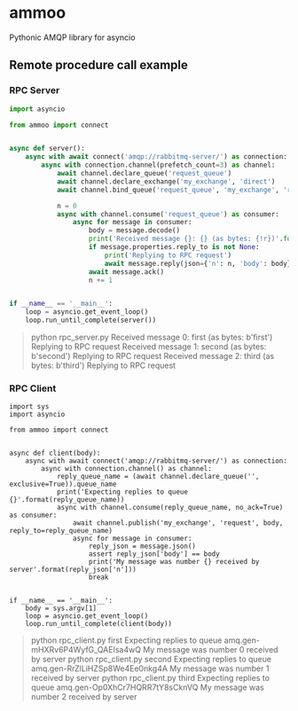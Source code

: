 # ammoo
Pythonic AMQP library for asyncio

## Remote procedure call example

### RPC Server

```python
import asyncio

from ammoo import connect


async def server():
    async with await connect('amqp://rabbitmq-server/') as connection:
        async with connection.channel(prefetch_count=3) as channel:
            await channel.declare_queue('request_queue')
            await channel.declare_exchange('my_exchange', 'direct')
            await channel.bind_queue('request_queue', 'my_exchange', 'request')

            n = 0
            async with channel.consume('request_queue') as consumer:
                async for message in consumer:
                    body = message.decode()
                    print('Received message {}: {} (as bytes: {!r})'.format(n, body, message.body))
                    if message.properties.reply_to is not None:
                        print('Replying to RPC request')
                        await message.reply(json={'n': n, 'body': body})
                    await message.ack()
                    n += 1


if __name__ == '__main__':
    loop = asyncio.get_event_loop()
    loop.run_until_complete(server())
```

> python rpc_server.py
> Received message 0: first (as bytes: b'first')
> Replying to RPC request
> Received message 1: second (as bytes: b'second')
> Replying to RPC request
> Received message 2: third (as bytes: b'third')
> Replying to RPC request


### RPC Client

```
import sys
import asyncio

from ammoo import connect


async def client(body):
    async with await connect('amqp://rabbitmq-server/') as connection:
        async with connection.channel() as channel:
            reply_queue_name = (await channel.declare_queue('', exclusive=True)).queue_name
            print('Expecting replies to queue {}'.format(reply_queue_name))
            async with channel.consume(reply_queue_name, no_ack=True) as consumer:
                await channel.publish('my_exchange', 'request', body, reply_to=reply_queue_name)
                async for message in consumer:
                    reply_json = message.json()
                    assert reply_json['body'] == body
                    print('My message was number {} received by server'.format(reply_json['n']))
                    break


if __name__ == '__main__':
    body = sys.argv[1]
    loop = asyncio.get_event_loop()
    loop.run_until_complete(client(body))
```

> python rpc_client.py first
> Expecting replies to queue amq.gen-mHXRv6P4WyfG_QAEIsa4wQ
> My message was number 0 received by server
> python rpc_client.py second
> Expecting replies to queue amq.gen-RrZlLiHZSp8We4Ee0nkg4A
> My message was number 1 received by server
> python rpc_client.py third
> Expecting replies to queue amq.gen-Op0XhCr7HQRR7tY8sCknVQ
> My message was number 2 received by server
